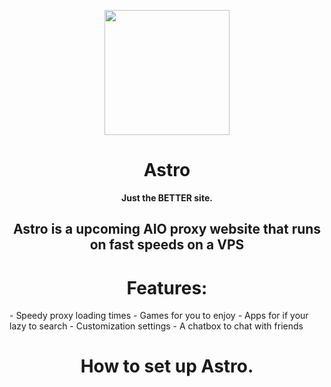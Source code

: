 <p align="center"><img src="https://raw.githubusercontent.com/GalacticNetwork/astro-static/main/static/astro.png" height="200">
</p>
<h1 align="center">Astro</h1>
<p align="center"><strong>Just the BETTER site.</strong></p>
<h2 align="center">Astro is a upcoming AIO proxy website that runs on fast speeds on a VPS</h2>

<h1 align="center">Features:</h1>
- Speedy proxy loading times
- Games for you to enjoy
- Apps for if your lazy to search
- Customization settings
- A chatbox to chat with friends

<h1 align="center">How to set up Astro.</h1>
